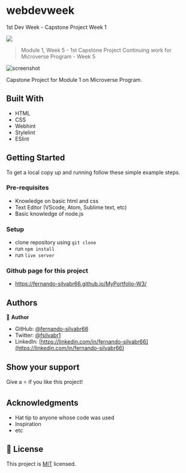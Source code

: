 # webdevweek
1st Dev Week - Capstone Project Week 1

![](https://img.shields.io/badge/Microverse-blueviolet)


> Module 1, Week 5 - 1st Capstone Project
> Continuing work for Microverse Program - Week 5


![screenshot](./app_screenshot.png) <!--- Place a screenshot of my project here -->

Capstone Project for Module 1 on Microverse Program.
  

## Built With

- HTML
- CSS
- Webhint
- Stylelint
- ESlint

## Getting Started

To get a local copy up and running follow these simple example steps.

### Pre-requisites

- Knowledge on basic html and css
- Text Editor (VScode, Atom, Sublime text, etc)
- Basic knowledge of node.js

### Setup

- clone repository using `git clone`
- run `npm install`
- run `live server`

### Github page for this project

- https://fernando-silvabr66.github.io/MyPortfolio-W3/  <!--- Review this line whrn it´s the apropriate moment -->


## Authors

👤 **Author**

- GitHub: [@fernando-silvabr66](https://github.com/fernando-silvabr66)
- Twitter: [@fsilvabr1](https://twitter.com/fsilvabr1)
- LinkedIn: [https://linkedin.com/in/fernando-silvabr66](https://linkedin.com/in/fernando-silvabr66)

## Show your support

Give a ⭐️ if you like this project!

## Acknowledgments

- Hat tip to anyone whose code was used
- Inspiration
- etc

## 📝 License

This project is [MIT](./MIT.md) licensed.

